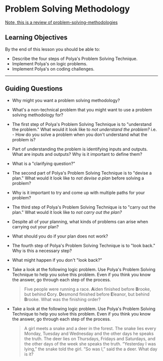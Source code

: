 # Problem Solving Methodology

[Note, this is a review of problem-solving-methodologies](https://github.com/joinpursuit/8-0-technical-curriculum/blob/main/01-fundamentals/problem-solving-methodologies/lesson-notes/readme.md)

## Learning Objectives

By the end of this lesson you should be able to:

- Describe the four steps of Polya's Problem Solving Technique.
- Implement Polya's on logic problems.
- Implement Polya's on coding challenges.

---

## Guiding Questions

- Why might you want a problem solving methodology?

- What's a non-technical problem that you might want to use a problem solving methodology for?

- The first step of Polya's Problem Solving Technique is to "understand the problem." What would it look like to _not understand the problem?_ i.e. - How do you solve a problem when you don't understand what the problem is?

- Part of understanding the problem is identifying inputs and outputs. What are inputs and outputs? Why is it important to define them?

- What is a "clarifying question?"

- The second part of Polya's Problem Solving Technique is to "devise a plan." What would it look like to _not devise a plan_ before solving a problem?

- Why is it important to try and come up with multiple paths for your problem?

- The third step of Polya's Problem Solving Technique is to "carry out the plan." What would it look like to _not carry out the plan?_

- Despite all of your planning, what kinds of problems can arise when carrying out your plan?

- What should you do if your plan does not work?

- The fourth step of Polya's Problem Solving Technique is to "look back." Why is this a necessary step?

- What might happen if you don't "look back?"

- Take a look at the following logic problem. Use Polya's Problem Solving Technique to help you solve this problem. Even if you think you know the answer, go through each step of the process.

  > Five people were running a race. **A**iden finished before **B**rooke, but behind **C**ory. **D**esmond finished before **E**leanor, but behind **B**rooke. What was the finishing order?

- Take a look at the following logic problem. Use Polya's Problem Solving Technique to help you solve this problem. Even if you think you know the answer, go through each step of the process.

  > A girl meets a snake and a deer in the forest. The snake lies every Monday, Tuesday and Wednesday and the other days he speaks the truth. The deer lies on Thursdays, Fridays and Saturdays, and the other days of the week she speaks the truth. “Yesterday I was lying,” the snake told the girl. “So was I,” said the a deer. What day is it?

